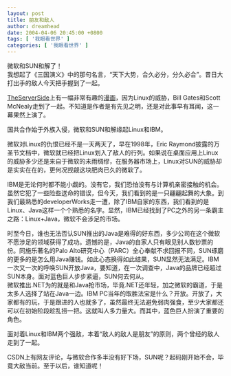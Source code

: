 ```yaml
---
layout: post
title: 朋友和敌人
author: dreamhead
date: 2004-04-06 20:45:00 +0800
tags: [ '我眼看世界' ]
categories: [ '我眼看世界' ]
---
```


微软和SUN和解了！  
我想起了《三国演义》中的那句名言，“天下大势，合久必分，分久必合”。昔日大打出手的敌人今天把手握到了一起。

[TheServerSide](http://www.theserverside.com/)上有一幅非常有趣的[漫画](http://www.theserverside.com/cartoons/GatesMcNealy2/GatesMcNealy2.gif)，因为Linux的威胁，Bill Gates和Scott McNealy走到了一起。不知道是作者是有先见之明，还是对此事早有耳闻，这一幕果然上演了。

国共合作始于外族入侵，微软和SUN和解缘起Linux和IBM。

微软对Linux的仇恨已经不是一天两天了，早在1998年，Eric Raymond披露的万圣节文档中，微软就已经把Linux划入了敌人的行列。如果说在桌面应用上Linux的威胁多少还是来自于微软的未雨绸缪，在服务器市场上，Linux对SUN的威胁却是实实在在的，更何况觊觎这块肥肉已久的微软了。

IBM是无论何时都不能小觑的。没有它，我们恐怕没有与计算机亲密接触的机会。虽然它犯了一些险些送命的错误，但今天，我们看到的是一只翩翩起舞的大象。到我们最熟悉的developerWorks走一遭，除了IBM自家的东西，我们看到的是Linux、Java这样一个个熟悉的名字。显然，IBM已经找到了PC之外的另一条霸主之路：Linux+Java，微软不会涉足的市场。

时至今日，谁也无法否认SUN推出的Java是难得的好东西，多少公司在这个微软不愿涉足的领域获得了成功。遗憾的是，Java的自家人只有眼见别人数钞票的份。同施乐著名的Palo Alto研究中心（PARC）全心奉献不求回报不同，SUN琢磨的更多的是怎么用Java赚钱。如此心态换得如此结果，SUN显然无法满足。IBM一次又一次的呼唤SUN开放Java，要知道，在一次调查中，Java的品牌已经超过SUN本身。面对蓝色巨人步步紧逼，SUN何去何从。  
微软推出.NET为的就是和Java抢市场，毕竟.NET还年轻，加之微软的霸道，于是太多人选择了站在Java一边。IBM PC当年的取胜法宝是什么？开放。开放了，大家都有的玩，于是跟进的人也就多了，虽然最终无法避免弱肉强食，至少大家都还可以在初始阶段趁乱捞一把。这就叫人多力量大。而其中，蓝色巨人扮演了重要的角色。

面对着Linux和IBM两个强敌，本着“敌人的敌人是朋友”的原则，两个曾经的敌人走到了一起。

CSDN上有网友评论，与微软合作多半没有好下场，SUN呢？起码刚开始不会，毕竟大敌当前。至于以后，谁知道呢！


